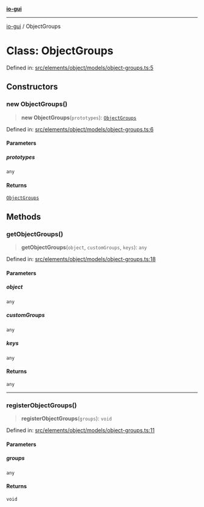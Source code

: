 [**io-gui**](../README.md)

***

[io-gui](../README.md) / ObjectGroups

# Class: ObjectGroups

Defined in: [src/elements/object/models/object-groups.ts:5](https://github.com/io-gui/io/blob/main/src/elements/object/models/object-groups.ts#L5)

## Constructors

### new ObjectGroups()

> **new ObjectGroups**(`prototypes`): [`ObjectGroups`](ObjectGroups.md)

Defined in: [src/elements/object/models/object-groups.ts:6](https://github.com/io-gui/io/blob/main/src/elements/object/models/object-groups.ts#L6)

#### Parameters

##### prototypes

`any`

#### Returns

[`ObjectGroups`](ObjectGroups.md)

## Methods

### getObjectGroups()

> **getObjectGroups**(`object`, `customGroups`, `keys`): `any`

Defined in: [src/elements/object/models/object-groups.ts:18](https://github.com/io-gui/io/blob/main/src/elements/object/models/object-groups.ts#L18)

#### Parameters

##### object

`any`

##### customGroups

`any`

##### keys

`any`

#### Returns

`any`

***

### registerObjectGroups()

> **registerObjectGroups**(`groups`): `void`

Defined in: [src/elements/object/models/object-groups.ts:11](https://github.com/io-gui/io/blob/main/src/elements/object/models/object-groups.ts#L11)

#### Parameters

##### groups

`any`

#### Returns

`void`
